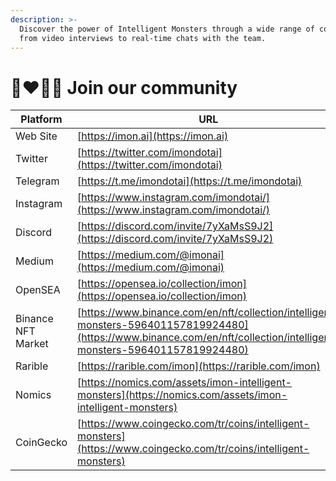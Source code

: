 ```yaml
---
description: >-
  Discover the power of Intelligent Monsters through a wide range of content,
  from video interviews to real-time chats with the team.
---
```


# 👨❤💋👨 Join our community

| Platform           | URL                                                                                                                                                                    |
| ------------------ | ---------------------------------------------------------------------------------------------------------------------------------------------------------------------- |
| Web Site           | [https://imon.ai](https://imon.ai)                                                                                                                                     |
| Twitter            | [https://twitter.com/imondotai](https://twitter.com/imondotai)                                                                                                         |
| Telegram           | [https://t.me/imondotai](https://t.me/imondotai)                                                                                                                       |
| Instagram          | [https://www.instagram.com/imondotai/](https://www.instagram.com/imondotai/)                                                                                           |
| Discord            | [https://discord.com/invite/7yXaMsS9J2](https://discord.com/invite/7yXaMsS9J2)                                                                                         |
| Medium             | [https://medium.com/@imonai](https://medium.com/@imonai)                                                                                                               |
| OpenSEA            | [https://opensea.io/collection/imon](https://opensea.io/collection/imon)                                                                                               |
| Binance NFT Market | [https://www.binance.com/en/nft/collection/intelligent-monsters-596401157819924480](https://www.binance.com/en/nft/collection/intelligent-monsters-596401157819924480) |
| Rarible            | [https://rarible.com/imon](https://rarible.com/imon)                                                                                                                   |
| Nomics             | [https://nomics.com/assets/imon-intelligent-monsters](https://nomics.com/assets/imon-intelligent-monsters)                                                             |
| CoinGecko          | [https://www.coingecko.com/tr/coins/intelligent-monsters](https://www.coingecko.com/tr/coins/intelligent-monsters)                                                     |
